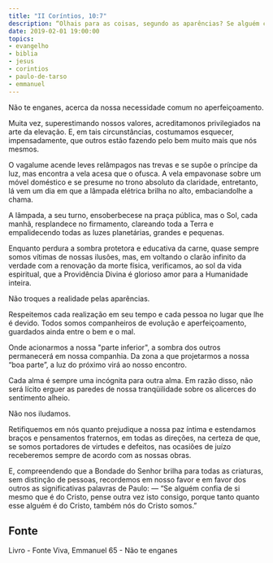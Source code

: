 ```yaml
---
title: "II Coríntios, 10:7"
description: “Olhais para as coisas, segundo as aparências? Se alguém confia de si mesmo que é do Cristo, pense outra vez isto consigo, que assim como ele é do Cristo, também nós do Cristo somos."
date: 2019-02-01 19:00:00
topics: 
- evangelho
- biblia
- jesus
- corintios
- paulo-de-tarso
- emmanuel
---
```


Não te enganes, acerca da nossa necessidade comum no aperfeiçoamento.

Muita vez, superestimando nossos valores, acreditamo­nos privilegiados na
arte da elevação. E, em tais circunstâncias, costumamos esquecer, impensadamente,
que outros estão fazendo pelo bem muito mais que nós mesmos.

O vaga­lume acende leves relâmpagos nas trevas e se supõe o príncipe da
luz, mas encontra a vela acesa que o ofusca. A vela empavona­se sobre um móvel
doméstico e se presume no trono absoluto da claridade, entretanto, lá vem um dia
em que a lâmpada elétrica brilha no alto, embaciando­lhe a chama.

A lâmpada, a seu turno, ensoberbece­se na praça pública, mas o Sol, cada
manhã, resplandece no firmamento, clareando toda a Terra e empalidecendo todas as
luzes planetárias, grandes e pequenas.

Enquanto perdura a sombra protetora e educativa da carne, quase sempre
somos vítimas de nossas ilusões, mas, em voltando o clarão infinito da verdade com
a renovação da morte física, verificamos, ao sol da vida espiritual, que a Providência
Divina é glorioso amor para a Humanidade inteira.

Não troques a realidade pelas aparências.

Respeitemos cada realização em seu tempo e cada pessoa no lugar que lhe é
devido. Todos somos companheiros de evolução e aperfeiçoamento, guardados
ainda entre o bem e o mal.

Onde acionarmos a nossa "parte inferior", a sombra dos outros permanecerá
em nossa companhia. Da zona a que projetarmos a nossa “boa parte”, a luz do
próximo virá ao nosso encontro.

Cada alma é sempre uma incógnita para outra alma. Em razão disso, não
será lícito erguer as paredes de nossa tranqüilidade sobre os alicerces do sentimento
alheio.

Não nos iludamos.

Retifiquemos em nós quanto prejudique a nossa paz íntima e estendamos braços e
pensamentos fraternos, em todas as direções, na certeza de que, se somos
portadores de virtudes e defeitos, nas ocasiões de juízo receberemos sempre de
acordo com as nossas obras. 

E, compreendendo que a Bondade do Senhor brilha para todas as criaturas, sem
distinção de pessoas, recordemos em nosso favor e em favor dos outros as
significativas palavras de Paulo: — “Se alguém confia de si mesmo que é do
Cristo, pense outra vez isto consigo, porque tanto quanto esse alguém é do
Cristo, também nós do Cristo somos.”


## Fonte
Livro - Fonte Viva, Emmanuel
65 - Não te enganes
